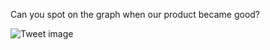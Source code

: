 Can you spot on the graph when our product became good?


![Tweet image](/assets/crosspoast/GlujgFTbEAAF26F.jpg)

